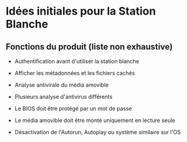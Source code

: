 # Idées initiales pour la Station Blanche

## Fonctions du produit (liste non exhaustive) 

- Authentification avant d'utiliser la station blanche

- Afficher les métadonnées et les fichiers cachés

- Analyse antivirale du média amovible

- Plusieurs analyse d'antivirus différents

- Le BIOS doit être protégé par un mot de passe

- Le média amovible doit être monté uniquement en lecture seule

- Désactivation de l'Autorun, Autoplay ou système similaire sur l'OS
